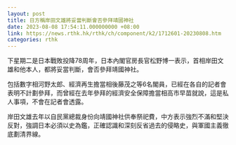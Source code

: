 ```yaml
---
layout: post
title: 日方稱岸田文雄將妥當判斷會否參拜靖國神社
date: 2023-08-08 17:54:11.000000000 +08:00
link: https://news.rthk.hk/rthk/ch/component/k2/1712601-20230808.htm
categories: rthk
---
```


下星期二是日本戰敗投降78周年，日本內閣官房長官松野博一表示，首相岸田文雄和他本人，都將妥當判斷，會否參拜靖國神社。

包括數字相河野太郎、經濟再生擔當相後藤茂之等6名閣員，已經在各自的記者會表明不計劃參拜，而曾經在去年參拜的經濟安全保障擔當相高市早苗就說，這是私人事項，不會在記者會透露。

岸田文雄去年以自民黨總裁身份向靖國神社供奉祭祀費，中方表示強烈不滿和堅決反對，強調日本必須以史為鑑，正確認識和深刻反省過去的侵略史，與軍國主義徹底劃清界線。
